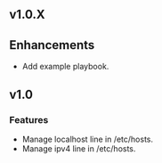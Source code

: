 ## v1.0.X

## Enhancements
* Add example playbook.

## v1.0

### Features
* Manage localhost line in /etc/hosts.
* Manage ipv4 line in /etc/hosts.
